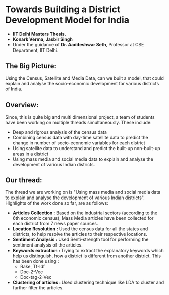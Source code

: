 # Towards Building a District Development Model for India
- <b>IIT Delhi Masters Thesis.</b>
- <b>Konark Verma, Jasbir Singh</b>
- Under the guidance of <b>Dr. Aaditeshwar Seth</b>, Professor at CSE Department, IIT Delhi.

## The Big Picture:
Using the Census, Satellite and Media Data, can we built a model, that could explain and analyse the socio-economic development for various districts of India.

## Overview:
Since, this is quite big and multi dimensional project, a team of students have been working on multiple threads simultaneously. These include:
- Deep and rigrous analysis of the census data
- Combining census data with day-time satellite data to predict the change in number of socio-economic variables for each district
- Using satellite data to understand and predict the built-up non-built-up areas in a district
- Using mass media and social media data to explain and analyse the development of various Indian districts.

## Our thread:
The thread we are working on is "Using mass media and social media data to explain and analyse the development of various Indian districts". Highlights of the work done so far, are as follows:
- <b>Articles Collection : </b>Based on the industrial sectors (according to the 6th economic census), Mass Media articles have been collected for each district from 7 news paper sources.
- <b>Location Resolution : </b>Used the census data for all the states and districts, to help resolve the articles to their respective locations.
- <b>Sentiment Analysis : </b>Used Senti-strength tool for performing the sentiment analysis of the articles.
- <b>Keywords extraction : </b>Trying to extract the explanatory keywords which help us distinguish, how a district is different from another district. This has been done using :
  - Rake, Tf-Idf
  - Doc-2-Vec
  - Doc-tag-2-Vec
- <b>Clustering of articles : </b> Used clustering technique like LDA to cluster and further filter the articles.
